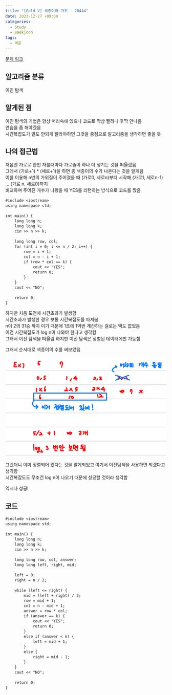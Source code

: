 ```yaml
---
title: "[Gold V] 색종이와 가위 - 20444"
date: 2023-12-27 +09:00
categories:
  - Study
  - Baekjoon
tags:
  - 백준
---
```

[문제 링크](https://www.acmicpc.net/problem/20444)

## 알고리즘 분류

이진 탐색

## 알게된 점

이진 탐색의 기법은 항상 머리속에 있으나 코드로 막상 짤려니 후딱 안나옴  
연습을 좀 해야겠음  
시간복잡도가 말도 안되게 빨라야하면 그것을 중점으로 알고리즘을 생각하면 좋을 듯

## 나의 접근법

처음엔 가로로 한번 자를때마다 가로줄이 하나 더 생기는 것을 떠올렸음  
그래서 (가로+1) \* (세로+1)을 하면 총 색종이의 수가 나온다는 것을 알게됨  
이를 이용해 n번의 가위질이 주어졌을 때 (가로0, 세로n)부터 시작해 (가로1, 세로n-1) ... (가로 n, 세로0)까지  
비교하며 주어진 개수가 나왔을 때 YES를 리턴하는 방식으로 코드를 짰음

```
#include <iostream>
using namespace std;

int main() {
    long long n;
    long long k;
    cin >> n >> k;

    long long row, col;
    for (int i = 0; i <= n / 2; i++) {
        row = i + 1;
        col = n - i + 1;
        if (row * col == k) {
            cout << "YES";
            return 0;
        }
    }
    cout << "NO";

    return 0;
}
```

하지만 처음 도전에 시간초과가 발생함  
시간초과가 발생한 경우 보통 시간복잡도를 따져봄  
n이 2의 31승 까지 이기 때문에 1초에 1억번 계산하는 걸로는 택도 없었음  
이건 시간복잡도가 log n이 나와야 한다고 생각함  
그래서 이진 탐색을 떠올림 하지만 이진 탐색은 정렬된 데이터에만 가능함

그래서 순서대로 색종이의 수를 써보았음

![2023-12-27-BOJ-20444](images/2023-12-27-BOJ-20444.png)


그랬더니 이미 정렬되어 있다는 것을 알게되었고 여기서 이진탐색을 사용하면 되겠다고 생각함  
시간복잡도도 무조건 log n이 나오기 때문에 성공할 것이라 생각함

역시나 성공!

## 코드

```
#include <iostream>
using namespace std;

int main() {
    long long n;
    long long k;
    cin >> n >> k;

    long long row, col, answer;
    long long left, right, mid;

    left = 0;
    right = n / 2;

    while (left <= right) {
        mid = (left + right) / 2;
        row = mid + 1;
        col = n - mid + 1;
        answer = row * col;
        if (answer == k) {
            cout << "YES";
            return 0;
        }
        else if (answer < k) {
            left = mid + 1;
        }
        else {
            right = mid - 1;
        }
    }
    cout << "NO";

    return 0;
}
```

